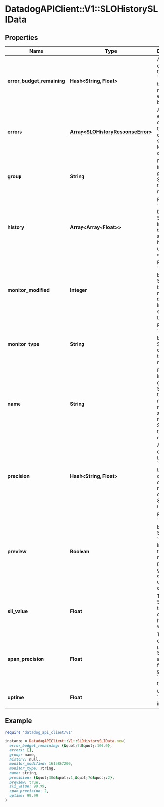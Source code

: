 # DatadogAPIClient::V1::SLOHistorySLIData

## Properties

| Name | Type | Description | Notes |
| ---- | ---- | ----------- | ----- |
| **error_budget_remaining** | **Hash&lt;String, Float&gt;** | A mapping of threshold &#x60;timeframe&#x60; to the remaining error budget. | [optional] |
| **errors** | [**Array&lt;SLOHistoryResponseError&gt;**](SLOHistoryResponseError.md) | A list of errors while querying the history data for the service level objective. | [optional] |
| **group** | **String** | For groups in a grouped SLO, this is the group name. | [optional] |
| **history** | **Array&lt;Array&lt;Float&gt;&gt;** | For &#x60;monitor&#x60; based SLOs, this includes the aggregated history uptime time series. | [optional] |
| **monitor_modified** | **Integer** | For &#x60;monitor&#x60; based SLOs, this is the last modified timestamp in epoch seconds of the monitor. | [optional] |
| **monitor_type** | **String** | For &#x60;monitor&#x60; based SLOs, this describes the type of monitor. | [optional] |
| **name** | **String** | For groups in a grouped SLO, this is the group name. For monitors in a multi-monitor SLO, this is the monitor name. | [optional] |
| **precision** | **Hash&lt;String, Float&gt;** | A mapping of threshold &#x60;timeframe&#x60; to number of accurate decimals, regardless of the from &amp;&amp; to timestamp. | [optional] |
| **preview** | **Boolean** | For &#x60;monitor&#x60; based SLOs, when &#x60;true&#x60; this indicates that a replay is in progress to give an accurate uptime calculation. | [optional] |
| **sli_value** | **Float** | The current SLI value of the SLO over the history window. | [optional] |
| **span_precision** | **Float** | The amount of decimal places the SLI value is accurate to for the given from &#x60;&amp;&amp;&#x60; to timestamp. | [optional] |
| **uptime** | **Float** | Use &#x60;sli_value&#x60; instead. | [optional] |

## Example

```ruby
require 'datadog_api_client/v1'

instance = DatadogAPIClient::V1::SLOHistorySLIData.new(
  error_budget_remaining: {&quot;7d&quot;:100.0},
  errors: [],
  group: name,
  history: null,
  monitor_modified: 1615867200,
  monitor_type: string,
  name: string,
  precision: {&quot;30d&quot;:1,&quot;7d&quot;:2},
  preview: true,
  sli_value: 99.99,
  span_precision: 2,
  uptime: 99.99
)
```


